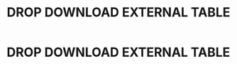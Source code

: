 ﻿---
layout: default
title: DROP DOWNLOAD EXTERNAL TABLE
nav_order: 17
parent: Запросы SQL+
grand_parent: Справочная информация
has_children: false
has_toc: false
---

DROP DOWNLOAD EXTERNAL TABLE
============================
